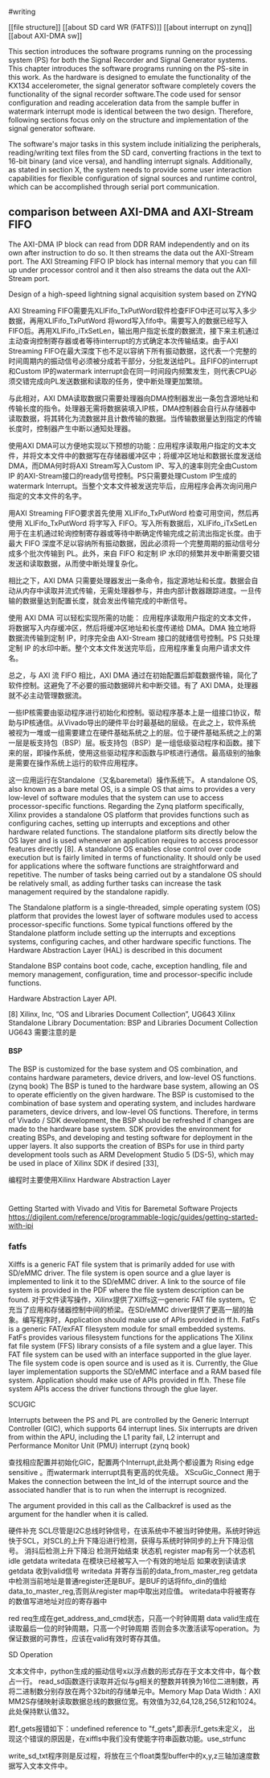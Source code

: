 #writing 


[[file structure]]
[[about SD card WR (FATFS)]]
[[about interrupt on zynq]]
[[about AXI-DMA sw]]

This section introduces the software programs running on the processing system (PS) for both the Signal Recorder and Signal Generator systems.
This chapter introduces the software programs running on the PS-site in this work. As the hardware is designed to emulate the functionality of the KX134 accelerometer, the signal generator software completely covers the functionality of the signal recorder software.The code used for sensor configuration and reading acceleration data from the sample buffer in watermark interrupt mode is identical between the two design. Therefore, following sections focus only on the structure and implementation of the signal generator software.

The software's major tasks in this system include initializing the peripherals, reading/writing text files from the SD card, converting fractions in the text to 16-bit binary (and vice versa), and handling interrupt signals. Additionally, as stated in section X, the system needs to provide some user interaction capabilities for flexible configuration of signal sources and runtime control, which can be accomplished through serial port communication.
## comparison between AXI-DMA and AXI-Stream FIFO

The AXI-DMA IP block can read from DDR RAM independently and on its own after instruction to do so. It then streams the data out the AXI-Stream port.
The AXI Streaming FIFO IP block has internal memory that you can fill up under processor control and it then also streams the data out the AXI-Stream port. 

Design of a high-speed lightning signal acquisition system based on ZYNQ


AXI Streaming FIFO需要先XLlFifo_TxPutWord软件检查FIFO中还可以写入多少数据，再用XLlFifo_TxPutWord 将word写入fifo中。需要写入的数据已经写入FIFO后。再用XLlFifo_iTxSetLen，输出用户指定长度的数据流，接下来主机通过主动查询控制寄存器或者等待interrupt的方式确定本次传输结束。由于AXI Streaming FIFO在最大深度下也不足以容纳下所有振动数据，这代表一个完整的时间周期内的振动信号必须被分成若干部分，分批发送给PL。且FIFO的interrupt和Custom IP的watermark interrupt会在同一时间段内频繁发生，则代表CPU必须交错完成向PL发送数据和读取的任务，使中断处理更加繁琐。 

与此相对，AXI DMA读取数据只需要处理器向DMA控制器发出一条包含源地址和传输长度的指令。处理器无需将数据装填入IP核，DMA控制器会自行从存储器中读取数据，将其转化为流数据并且计数传输的数据。当传输数据量达到指定的传输长度时，控制器产生中断以通知处理器。

使用AXI DMA可以方便地实现以下预想的功能：应用程序读取用户指定的文本文件，并将文本文件中的数据写在存储器缓冲区中；将缓冲区地址和数据长度发送给DMA，而DMA何时将AXI Stream写入Custom IP、写入的速率则完全由Custom IP 的AXI-Stream接口的ready信号控制。PS只需要处理Custom IP生成的watermark Interrupt。当整个文本文件被发送完毕后，应用程序会再次询问用户指定的文本文件的名字。

用AXI Streaming FIFO要求首先使用 XLlFifo_TxPutWord 检查可用空间，然后再使用 XLlFifo_TxPutWord 将字写入 FIFO。写入所有数据后，XLlFifo_iTxSetLen 用于在主机通过轮询控制寄存器或等待中断确定传输完成之前流出指定长度。由于最大 FIFO 深度不足以容纳所有振动数据，因此必须将一个完整周期的振动信号分成多个批次传输到 PL。此外，来自 FIFO 和定制 IP 水印的频繁并发中断需要交错发送和读取数据，从而使中断处理复杂化。

相比之下，AXI DMA 只需要处理器发出一条命令，指定源地址和长度。数据会自动从内存中读取并流式传输，无需处理器参与，并由内部计数器跟踪进度。一旦传输的数据量达到配置长度，就会发出传输完成的中断信号。

使用 AXI DMA 可以轻松实现所需的功能： 应用程序读取用户指定的文本文件，将数据写入内存缓冲区，然后将缓冲区地址和长度传递给 DMA。DMA 独立地将数据流传输到定制 IP，时序完全由 AXI-Stream 接口的就绪信号控制。PS 只处理定制 IP 的水印中断。整个文本文件发送完毕后，应用程序重复向用户请求文件名。

总之，与 AXI 流 FIFO 相比，AXI DMA 通过在初始配置后卸载数据传输，简化了软件控制。这避免了不必要的振动数据碎片和中断交错。有了 AXI DMA，处理器就不必主动管理数据流。



一些IP核需要由驱动程序进行初始化和控制。驱动程序基本上是一组接口协议，帮助与IP核通信。从Vivado导出的硬件平台时最基础的层级。在此之上，软件系统被视为一堆或一组需要建立在硬件基础系统之上的层。位于硬件基础系统之上的第一层是板支持包（BSP）层。板支持包（BSP）是一组低级驱动程序和函数。接下来的层，即操作系统，使用这些驱动程序和函数与IP核进行通信。最高级别的抽象是需要在操作系统上运行的软件应用程序。

这一应用运行在Standalone（又名baremetal）操作系统下。
A standalone OS, also known as a bare metal OS, is a simple OS that aims to provides a very low-level of software modules that the system can use to access processor-specific functions. Regarding the Zynq platform specifically, Xilinx provides a standalone OS platform that provides functions such as configuring caches, setting up interrupts and exceptions and other hardware related functions. The standalone platform sits directly below the OS layer and is used whenever an application requires to access processor features directly [8]. A standalone OS enables close control over code execution but is fairly limited in terms of functionality. It should only be used for applications where the software functions are straightforward and repetitive. The number of tasks being carried out by a standalone OS should be relatively small, as adding further tasks can increase the task management required by the standalone rapidly.

The Standalone platform is a single-threaded, simple operating system (OS) platform that provides the lowest layer of software modules used to access processor-specific functions. Some typical functions offered by the Standalone platform include setting up the interrupts and exceptions systems, configuring caches, and other hardware specific functions. The Hardware Abstraction Layer (HAL) is described in this document

Standalone BSP contains boot code, cache, exception handling, file and memory management, configuration, time and processor-specific include functions.

Hardware Abstraction Layer API.

[8] Xilinx, Inc, “OS and Libraries Document Collection”, UG643
Xilinx Standalone Library Documentation: BSP and Libraries Document Collection UG643
需要注意的是
#### BSP 
 
The BSP is customized for the base system and OS combination, and contains hardware parameters, device drivers, and low-level OS functions. (zynq book)
The BSP is tuned to the hardware base system, allowing an OS to operate efficiently on the given hardware. The BSP is customised to the combination of base system and operating system, and includes hardware parameters, device drivers, and low-level OS functions. Therefore, in terms of Vivado / SDK development, the BSP should be refreshed if changes are made to the hardware base system. SDK provides the environment for creating BSPs, and developing and testing software for deployment in the upper layers. It also supports the creation of BSPs for use in third party development tools such as ARM Development Studio 5 (DS-5), which may be used in place of Xilinx SDK if desired [33],


编程时主要使用Xilinx Hardware Abstraction Layer
#   
Getting Started with Vivado and Vitis for Baremetal Software Projects
https://digilent.com/reference/programmable-logic/guides/getting-started-with-ipi
### fatfs
Xilffs is a generic FAT file system that is primarily added for use with SD/eMMC driver. The file system is open source and a glue layer is implemented to link it to the SD/eMMC driver. A link to the source of file system is provided in the PDF where the file system description can be found.
对于文件读写操作，Xilinx提供了Xilffs这一generic FAT file system。它充当了应用和存储器控制中间的桥梁。在SD/eMMC driver提供了更高一层的抽象。编写程序时，Application should make use of APIs provided in ff.h.
FatFs is a generic FAT/exFAT filesystem module for small embedded systems. FatFs provides various filesystem functions for the applications 
The Xilinx fat file system (FFS) library consists of a file system and a glue layer. This FAT file system can be used with an interface supported in the glue layer. The file system code is open source and is used as it is. Currently, the Glue layer implementation supports the SD/eMMC interface and a RAM based file system. Application should make use of APIs provided in ff.h. These file system APIs access the driver functions through the glue layer.



SCUGIC

Interrupts between the PS and PL are controlled by the Generic Interrupt Controller 
(GIC), which supports 64 interrupt lines. Six interrupts are driven from within the APU, 
including the L1 parity fail, L2 interrupt and Performance Monitor Unit (PMU) interrupt (zynq book)

查找相应配置并初始化GIC，配置两个Interrupt,此处两个都设置为 Rising edge sensitive 。而watermark interrupt具有更高的优先级。
XScuGic_Connect 用于Makes the connection between the Int_Id of the interrupt source and the associated handler that is to run when the interrupt is recognized.

The argument provided in this call as the Callbackref is used as the argument for the handler when it is called.

硬件补充
SCL尽管是I2C总线时钟信号，在该系统中不被当时钟使用。系统时钟远快于SCL，对SCL的上升下降沿进行检测，获得与系统时钟同步的上升下降沿信号。
消抖后检测上升下降沿 检测开始结束 状态机 
register map有另一个状态机 idle getdata writedata
在模块已经被写入一个有效的地址后
如果收到读请求 getdata  收到valid信号 writedata 并寄存当前的data_from_master_reg
getdata中检测当前地址是普通register还是BUF。是BUF的话将fifo_din的值给data_to_master_reg,否则从register map中取出对应值。
writedata中将被寄存的数值写进地址对应的寄存器中


red req生成在get_address_and_cmd状态，只高一个时钟周期
data valid生成在读取最后一位的时钟周期，只高一个时钟周期 否则会多次激活读写operation。为保证数据的可靠性，应该在valid有效时寄存其值。


SD Operation


文本文件中，python生成的振动信号x以浮点数的形式存在于文本文件中，每个数占一行。 read_sd函数逐行读取并近似与g相关的整数并转换为16位二进制数，再将二进制数分别存放在两个32bit的存储单元中。Memory Map Data Width：AXI MM2S存储映射读取数据总线的数据位宽。有效值为32,64,128,256,512和1024。此处保持默认值32。

若f_gets报错如下：undefined reference to "f_gets",即表示f_gets未定义，
出现这个错误的原因是，在xiffls中我们没有使能字符串函数功能。use_strfunc

write_sd_txt程序则是反过程，将放在三个float类型buffer中的x,y,z三轴加速度数据写入文本文件中。
